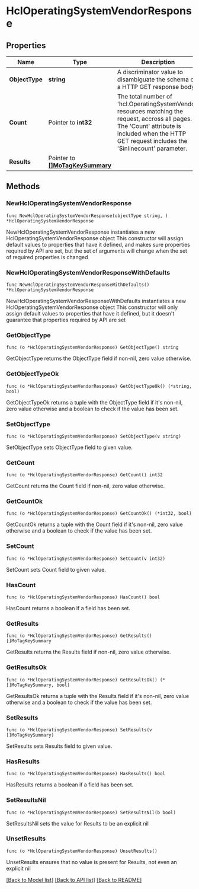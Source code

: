 # HclOperatingSystemVendorResponse

## Properties

Name | Type | Description | Notes
------------ | ------------- | ------------- | -------------
**ObjectType** | **string** | A discriminator value to disambiguate the schema of a HTTP GET response body. | 
**Count** | Pointer to **int32** | The total number of &#39;hcl.OperatingSystemVendor&#39; resources matching the request, accross all pages. The &#39;Count&#39; attribute is included when the HTTP GET request includes the &#39;$inlinecount&#39; parameter. | [optional] 
**Results** | Pointer to [**[]MoTagKeySummary**](MoTagKeySummary.md) |  | [optional] 

## Methods

### NewHclOperatingSystemVendorResponse

`func NewHclOperatingSystemVendorResponse(objectType string, ) *HclOperatingSystemVendorResponse`

NewHclOperatingSystemVendorResponse instantiates a new HclOperatingSystemVendorResponse object
This constructor will assign default values to properties that have it defined,
and makes sure properties required by API are set, but the set of arguments
will change when the set of required properties is changed

### NewHclOperatingSystemVendorResponseWithDefaults

`func NewHclOperatingSystemVendorResponseWithDefaults() *HclOperatingSystemVendorResponse`

NewHclOperatingSystemVendorResponseWithDefaults instantiates a new HclOperatingSystemVendorResponse object
This constructor will only assign default values to properties that have it defined,
but it doesn't guarantee that properties required by API are set

### GetObjectType

`func (o *HclOperatingSystemVendorResponse) GetObjectType() string`

GetObjectType returns the ObjectType field if non-nil, zero value otherwise.

### GetObjectTypeOk

`func (o *HclOperatingSystemVendorResponse) GetObjectTypeOk() (*string, bool)`

GetObjectTypeOk returns a tuple with the ObjectType field if it's non-nil, zero value otherwise
and a boolean to check if the value has been set.

### SetObjectType

`func (o *HclOperatingSystemVendorResponse) SetObjectType(v string)`

SetObjectType sets ObjectType field to given value.


### GetCount

`func (o *HclOperatingSystemVendorResponse) GetCount() int32`

GetCount returns the Count field if non-nil, zero value otherwise.

### GetCountOk

`func (o *HclOperatingSystemVendorResponse) GetCountOk() (*int32, bool)`

GetCountOk returns a tuple with the Count field if it's non-nil, zero value otherwise
and a boolean to check if the value has been set.

### SetCount

`func (o *HclOperatingSystemVendorResponse) SetCount(v int32)`

SetCount sets Count field to given value.

### HasCount

`func (o *HclOperatingSystemVendorResponse) HasCount() bool`

HasCount returns a boolean if a field has been set.

### GetResults

`func (o *HclOperatingSystemVendorResponse) GetResults() []MoTagKeySummary`

GetResults returns the Results field if non-nil, zero value otherwise.

### GetResultsOk

`func (o *HclOperatingSystemVendorResponse) GetResultsOk() (*[]MoTagKeySummary, bool)`

GetResultsOk returns a tuple with the Results field if it's non-nil, zero value otherwise
and a boolean to check if the value has been set.

### SetResults

`func (o *HclOperatingSystemVendorResponse) SetResults(v []MoTagKeySummary)`

SetResults sets Results field to given value.

### HasResults

`func (o *HclOperatingSystemVendorResponse) HasResults() bool`

HasResults returns a boolean if a field has been set.

### SetResultsNil

`func (o *HclOperatingSystemVendorResponse) SetResultsNil(b bool)`

 SetResultsNil sets the value for Results to be an explicit nil

### UnsetResults
`func (o *HclOperatingSystemVendorResponse) UnsetResults()`

UnsetResults ensures that no value is present for Results, not even an explicit nil

[[Back to Model list]](../README.md#documentation-for-models) [[Back to API list]](../README.md#documentation-for-api-endpoints) [[Back to README]](../README.md)


